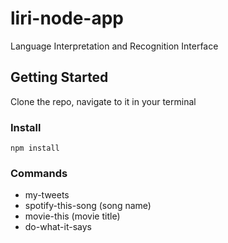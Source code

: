 # liri-node-app
Language Interpretation and Recognition Interface
## Getting Started
Clone the repo, navigate to it in your terminal
### Install
```npm install```
### Commands
* my-tweets
* spotify-this-song (song name)
* movie-this (movie title)
* do-what-it-says
